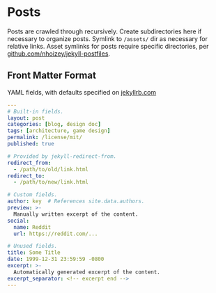 # Posts

Posts are crawled through recursively. Create subdirectories here if necessary
to organize posts. Symlink to `/assets/` dir as necessary for relative links.
Asset symlinks for posts require specific directories, per
[github.com/nhoizey/jekyll-postfiles](https://github.com/nhoizey/jekyll-postfiles).

## Front Matter Format

YAML fields, with defaults specified on
[jekyllrb.com](https://jekyllrb.com/docs/front-matter)

```yaml
---
# Built-in fields.
layout: post
categories: [blog, design doc]
tags: [architecture, game design]
permalink: /license/mit/
published: true

# Provided by jekyll-redirect-from.
redirect_from:
  - /path/to/old/link.html
redirect_to:
  - /path/to/new/link.html

# Custom fields.
author: key  # References site.data.authors.
preview: >-
  Manually written excerpt of the content.
social:
  name: Reddit
  url: https://reddit.com/...

# Unused fields.
title: Some Title
date: 1999-12-31 23:59:59 -0800
excerpt: >-
  Automatically generated excerpt of the content.
excerpt_separator: <!-- excerpt end -->
---
```
